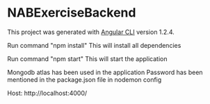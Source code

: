 # NABExerciseBackend

This project was generated with [Angular CLI](https://github.com/angular/angular-cli) version 1.2.4.

Run command "npm install"
This will install all dependencies

Run command "npm start"
This will start the application

Mongodb atlas has been used in the application
Password has been mentioned in the package.json file in nodemon config


Host: http://localhost:4000/



